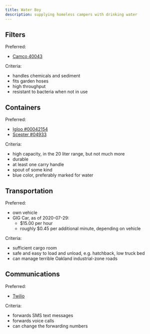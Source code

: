 ```yaml
---
title: Water Boy
description: supplying homeless campers with drinking water
---
```


## Filters

Preferred:
- [Camco 40043](http://www.camco.net/tastepure-water-filter-kdf-w-flexible-hose-protector-llc-40043)

Criteria:
- handles chemicals and sediment
- fits garden hoses
- high throughput
- resistant to bacteria when not in use

## Containers

Preferred:
- [Igloo #00042154](https://www.igloocoolers.com/products/42154-6-gallon-water-container-ii-blue)
- [Scepter #04933](https://scepter.com/products/consumer-products/5-gallon-20-litre-water-can/)

Criteria:
- high capacity, in the 20 liter range, but not much more
- durable
- at least one carry handle
- spout of some kind
- blue color, preferably marked for water

## Transportation

Preferred:
- own vehicle
- GIG Car, as of 2020-07-29:
  - $15.00 per hour
  - roughly $0.45 per additional minute, depending on vehicle

Criteria:
- sufficient cargo room
- safe and easy to load and unload, e.g. hatchback, low truck bed
- can manage terrible Oakland industrial-zone roads

## Communications

Preferred:
- [Twilio](https://twilio.com)

Criteria:
- forwards SMS text messages
- forwards voice calls
- can change the forwarding numbers
